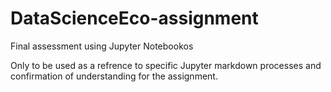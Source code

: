 # DataScienceEco-assignment
Final assessment using Jupyter Notebookos

Only to be used as a refrence to specific Jupyter markdown processes and confirmation of understanding for the assignment. 
